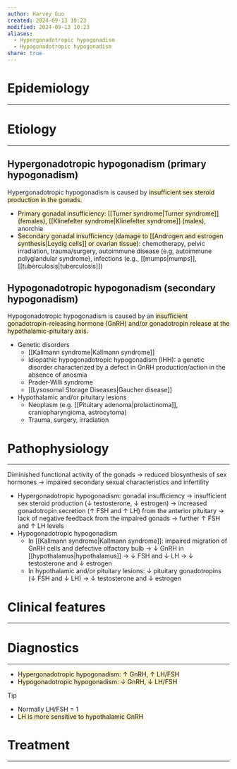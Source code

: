 ```yaml
---
author: Harvey Guo
created: 2024-09-13 10:23
modified: 2024-09-13 10:23
aliases:
  - Hypergonadotropic hypogonadism
  - Hypogonadotropic hypogonadism
share: true
---
```

# Epidemiology
---


# Etiology
---
## Hypergonadotropic hypogonadism (primary hypogonadism)
Hypergonadotropic hypogonadism is caused by <span style="background:rgba(240, 200, 0, 0.2)">insufficient sex steroid production in the gonads.</span>
- <span style="background:rgba(240, 200, 0, 0.2)">Primary gonadal insufficiency: [[Turner syndrome|Turner syndrome]] (females), [[Klinefelter syndrome|Klinefelter syndrome]] (males)</span>, anorchia
- <span style="background:rgba(240, 200, 0, 0.2)">Secondary gonadal insufficiency (damage to [[Androgen and estrogen synthesis|Leydig cells]] or ovarian tissue)</span>: chemotherapy, pelvic irradiation, trauma/surgery, autoimmune disease (e.g, autoimmune polyglandular syndrome), infections (e.g., [[mumps|mumps]], [[tuberculosis|tuberculosis]])
## Hypogonadotropic hypogonadism (secondary hypogonadism)
Hypogonadotropic hypogonadism is caused by an <span style="background:rgba(240, 200, 0, 0.2)">insufficient gonadotropin-releasing hormone (GnRH) and/or gonadotropin release at the hypothalamic-pituitary axis.</span>
- Genetic disorders
	- [[Kallmann syndrome|Kallmann syndrome]]
	- Idiopathic hypogonadotropic hypogonadism (IHH): a genetic disorder characterized by a defect in GnRH production/action in the absence of anosmia
	- Prader-Willi syndrome
	- [[Lysosomal Storage Diseases|Gaucher disease]]
- Hypothalamic and/or pituitary lesions
	- Neoplasm (e.g. [[Pituitary adenoma|prolactinoma]], craniopharyngioma, astrocytoma)
	- Trauma, surgery, irradiation
# Pathophysiology
---
Diminished functional activity of the gonads → reduced biosynthesis of sex hormones → impaired secondary sexual characteristics and infertility
- Hypergonadotropic hypogonadism: gonadal insufficiency → insufficient sex steroid production (↓ testosterone, ↓ estrogen) → increased gonadotropin secretion (↑ FSH and ↑ LH) from the anterior pituitary → lack of negative feedback from the impaired gonads → further ↑ FSH and ↑ LH levels
- Hypogonadotropic hypogonadism
	- In [[Kallmann syndrome|Kallmann syndrome]]: impaired migration of GnRH cells and defective olfactory bulb → ↓ GnRH in [[hypothalamus|hypothalamus]] → ↓ FSH and ↓ LH → ↓ testosterone and ↓ estrogen
	- In hypothalamic and/or pituitary lesions: ↓ pituitary gonadotropins (↓ FSH and ↓ LH) → ↓ testosterone and ↓ estrogen

# Clinical features
---


# Diagnostics
---
- <span style="background:rgba(240, 200, 0, 0.2)">Hypergonadotropic hypogonadism: ↑ GnRH, ↑ LH/FSH</span>
- <span style="background:rgba(240, 200, 0, 0.2)">Hypogonadotropic hypogonadism: ↓ GnRH, ↓ LH/FSH</span>

>[!tip] 
>- Normally LH/FSH = 1
>- <span style="background:rgba(240, 200, 0, 0.2)">LH is more sensitive to hypothalamic GnRH</span>

# Treatment
---

